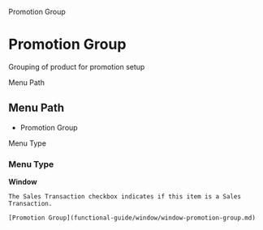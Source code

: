 
Promotion Group
# Promotion Group


Grouping of product for promotion setup

Menu Path
## Menu Path



- Promotion Group

Menu Type
### Menu Type

**Window**

```
The Sales Transaction checkbox indicates if this item is a Sales Transaction.
```

```
[Promotion Group](functional-guide/window/window-promotion-group.md)
```